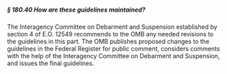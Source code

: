 ##### § 180.40 How are these guidelines maintained? #####

The Interagency Committee on Debarment and Suspension established by section 4 of E.O. 12549 recommends to the OMB any needed revisions to the guidelines in this part. The OMB publishes proposed changes to the guidelines in the Federal Register for public comment, considers comments with the help of the Interagency Committee on Debarment and Suspension, and issues the final guidelines.